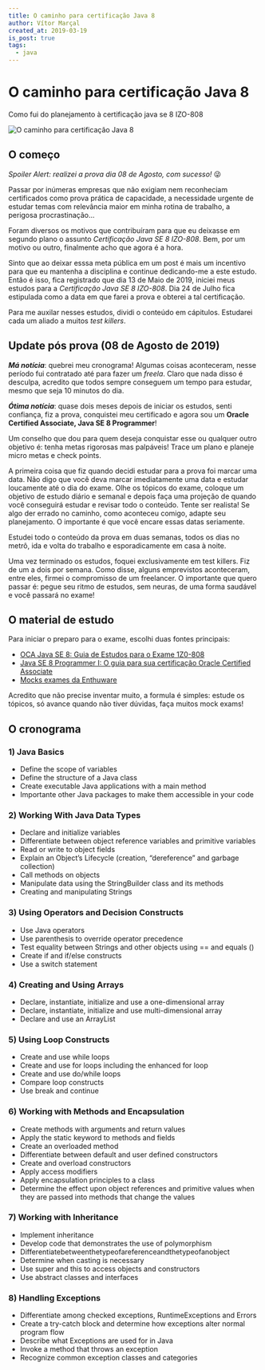 ```yaml
---
title: O caminho para certificação Java 8
author: Vítor Marçal
created_at: 2019-03-19
is_post: true
tags:
  - java
---
```

# O caminho para certificação Java 8
Como fui do planejamento à certificação java se 8 IZO-808

![O caminho para certificação Java 8](https://www.marcal.dev/content/images/size/w1200/2023/11/certification.png)

## O começo


_Spoiler Alert: realizei a prova dia 08 de Agosto, com sucesso!_ 😜

Passar por inúmeras empresas que não exigiam nem reconheciam certificados como prova prática de capacidade, a necessidade urgente de estudar temas com relevância maior em minha rotina de trabalho, a perigosa procrastinação...

Foram diversos os motivos que contribuíram para que eu deixasse em segundo plano o assunto _Certificação Java SE 8 IZO-808_. Bem, por um motivo ou outro, finalmente acho que agora é a hora.

Sinto que ao deixar esssa meta pública em um post é mais um incentivo para que eu mantenha a disciplina e continue dedicando-me a este estudo. Então é isso, fica registrado que dia 13 de Maio de 2019, iniciei meus estudos para a _Certificação Java SE 8 IZO-808_. Dia 24 de Julho fica estipulada como a data em que farei a prova e obterei a tal certificação.

Para me auxilar nesses estudos, dividi o conteúdo em cápitulos. Estudarei cada um aliado a muitos _test killers_.

## Update pós prova (08 de Agosto de 2019)

_**Má notícia**_: quebrei meu cronograma! Algumas coisas aconteceram, nesse período fui contratado até para fazer um _freela_. Claro que nada disso é desculpa, acredito que todos sempre conseguem um tempo para estudar, mesmo que seja 10 minutos do dia.

**_Ótima notícia_**: quase dois meses depois de iniciar os estudos, senti confiança, fiz a prova, conquistei meu certificado e agora sou um **Oracle Certified Associate, Java SE 8 Programmer**!

Um conselho que dou para quem deseja conquistar esse ou qualquer outro objetivo é: tenha metas rigorosas mas palpáveis! Trace um plano e planeje micro metas e check points.

A primeira coisa que fiz quando decidi estudar para a prova foi marcar uma data. Não digo que você deva marcar imediatamente uma data e estudar loucamente até o dia do exame. Olhe os tópicos do exame, coloque um objetivo de estudo diário e semanal e depois faça uma projeção de quando você conseguirá estudar e revisar todo o conteúdo. Tente ser realista! Se algo der errado no caminho, como aconteceu comigo, adapte seu planejamento. O importante é que você encare essas datas seriamente.

Estudei todo o conteúdo da prova em duas semanas, todos os dias no metrô, ida e volta do trabalho e esporadicamente em casa à noite.

Uma vez terminado os estudos, foquei exclusivamente em test killers. Fiz de um a dois por semana. Como disse, alguns emprevistos aconteceram, entre eles, firmei o compromisso de um freelancer. O importante que quero passar é: pegue seu ritmo de estudos, sem neuras, de uma forma saudável e você passará no exame!

## O material de estudo

Para iniciar o preparo para o exame, escolhi duas fontes principais:

*   [OCA Java SE 8: Guia de Estudos para o Exame 1Z0-808](https://www.amazon.com.br/gp/product/8582604769/ref=ppx_yo_dt_b_asin_title_o02_s00?ie=UTF8&psc=1)
*   [Java SE 8 Programmer I: O guia para sua certificação Oracle Certified Associate](https://ler.amazon.com.br/kp/embed?asin=B019NGYH8W&preview=newtab&linkCode=kpe&ref_=cm_sw_r_kb_dp_lkaaDbD2ZHTTR)
*   [Mocks exames da Enthuware](https://enthuware.com/)

Acredito que não precise inventar muito, a formula é simples: estude os tópicos, só avance quando não tiver dúvidas, faça muitos mock exams!

## O cronograma

### 1) Java Basics

*   Define the scope of variables
*   Define the structure of a Java class
*   Create executable Java applications with a main method
*   Importante other Java packages to make them accessible in your code

### 2) Working With Java Data Types

*   Declare and initialize variables
*   Differentiate between object reference variables and primitive variables
*   Read or write to object fields
*   Explain an Object’s Lifecycle (creation, “dereference” and garbage collection)
*   Call methods on objects
*   Manipulate data using the StringBuilder class and its methods
*   Creating and manipulating Strings

### 3) Using Operators and Decision Constructs

*   Use Java operators
*   Use parenthesis to override operator precedence
*   Test equality between Strings and other objects using == and equals ()
*   Create if and if/else constructs
*   Use a switch statement

### 4) Creating and Using Arrays

*   Declare, instantiate, initialize and use a one-dimensional array
*   Declare, instantiate, initialize and use multi-dimensional array
*   Declare and use an ArrayList

### 5) Using Loop Constructs

*   Create and use while loops
*   Create and use for loops including the enhanced for loop
*   Create and use do/while loops
*   Compare loop constructs
*   Use break and continue

### 6) Working with Methods and Encapsulation

*   Create methods with arguments and return values
*   Apply the static keyword to methods and fields
*   Create an overloaded method
*   Differentiate between default and user defined constructors
*   Create and overload constructors
*   Apply access modifiers
*   Apply encapsulation principles to a class
*   Determine the effect upon object references and primitive values when they are passed into methods that change the values

### 7) Working with Inheritance

*   Implement inheritance
*   Develop code that demonstrates the use of polymorphism
*   Differentiatebetweenthetypeofareferenceandthetypeofanobject
*   Determine when casting is necessary
*   Use super and this to access objects and constructors
*   Use abstract classes and interfaces

### 8) Handling Exceptions

*   Differentiate among checked exceptions, RuntimeExceptions and Errors
*   Create a try-catch block and determine how exceptions alter normal program flow
*   Describe what Exceptions are used for in Java
*   Invoke a method that throws an exception
*   Recognize common exception classes and categories
